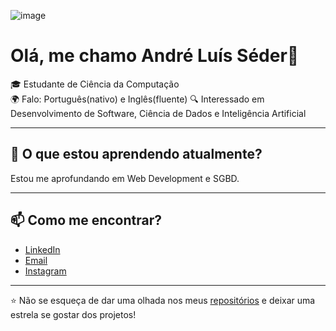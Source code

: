 ![image](https://github.com/user-attachments/assets/eba4beca-e35d-4814-8145-c7696e56d96b)

# Olá, me chamo André Luís Séder👋

🎓 Estudante de Ciência da Computação    
🌍 Falo: Português(nativo) e Inglês(fluente)
🔍 Interessado em Desenvolvimento de Software, Ciência de Dados e Inteligência Artificial  

---

## 🌱 O que estou aprendendo atualmente?

Estou me aprofundando em Web Development e SGBD.

---

## 📫 Como me encontrar?

- [LinkedIn](www.linkedin.com/in/andreseder)
- [Email](alfmseder@gmail.com)
- [Instagram](https://www.instagram.com/andre.l_seder_/)

---

⭐️ Não se esqueça de dar uma olhada nos meus [repositórios](https://github.com/alfms) e deixar uma estrela se gostar dos projetos!
